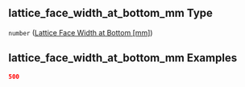 ## lattice_face_width_at_bottom_mm Type

`number` ([Lattice Face Width at Bottom \[mm\]](iea43\_wra_data_model-properties-measurement-location-measurement-location-properties-mast-properties-properties-mast-section-geometry-mast-section-geometry-properties-lattice-face-width-at-bottom-mm.md))

## lattice_face_width_at_bottom_mm Examples

```json
500
```
